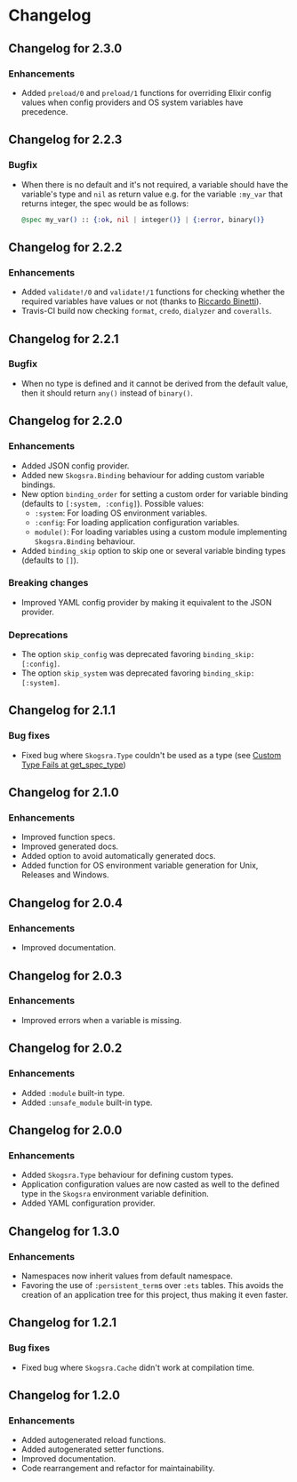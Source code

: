 # Changelog

## Changelog for 2.3.0

### Enhancements

  * Added `preload/0` and `preload/1` functions for overriding Elixir config
    values when config providers and OS system variables have precedence.

## Changelog for 2.2.3

### Bugfix

  * When there is no default and it's not required, a variable should have the
    variable's type and `nil` as return value e.g. for the variable `:my_var`
    that returns integer, the spec would be as follows:

    ```elixir
    @spec my_var() :: {:ok, nil | integer()} | {:error, binary()}
    ```

## Changelog for 2.2.2

### Enhancements

  * Added `validate!/0` and `validate!/1` functions for checking whether the
    required variables have values or not (thanks to
    [Riccardo Binetti](https://github.com/rbino)).
  * Travis-CI build now checking `format`, `credo`, `dialyzer` and `coveralls`.

## Changelog for 2.2.1

### Bugfix

  * When no type is defined and it cannot be derived from the default value,
    then it should return `any()` instead of `binary()`.

## Changelog for 2.2.0

### Enhancements

  * Added JSON config provider.
  * Added new `Skogsra.Binding` behaviour for adding custom variable bindings.
  * New option `binding_order` for setting a custom order for variable binding
    (defaults to `[:system, :config]`). Possible values:
    + `:system`: For loading OS environment variables.
    + `:config`: For loading application configuration variables.
    + `module()`: For loading variables using a custom module implementing
      `Skogsra.Binding` behaviour.
  * Added `binding_skip` option to skip one or several variable binding types
    (defaults to `[]`).

### Breaking changes

  * Improved YAML config provider by making it equivalent to the JSON provider.

### Deprecations

  * The option `skip_config` was deprecated favoring `binding_skip: [:config]`.
  * The option `skip_system` was deprecated favoring `binding_skip: [:system]`.

## Changelog for 2.1.1

### Bug fixes

  * Fixed bug where `Skogsra.Type` couldn't be used as a type (see [Custom Type Fails at get_spec_type](https://github.com/gmtprime/skogsra/issues/4))

## Changelog for 2.1.0

### Enhancements

  * Improved function specs.
  * Improved generated docs.
  * Added option to avoid automatically generated docs.
  * Added function for OS environment variable generation for Unix, Releases
    and Windows.

## Changelog for 2.0.4

### Enhancements

  * Improved documentation.

## Changelog for 2.0.3

### Enhancements

  * Improved errors when a variable is missing.

## Changelog for 2.0.2

### Enhancements

  * Added `:module` built-in type.
  * Added `:unsafe_module` built-in type.

## Changelog for 2.0.0

### Enhancements

  * Added `Skogsra.Type` behaviour for defining custom types.
  * Application configuration values are now casted as well to the defined
    type in the `Skogsra` environment variable definition.
  * Added YAML configuration provider.

## Changelog for 1.3.0

### Enhancements

  * Namespaces now inherit values from default namespace.
  * Favoring the use of `:persistent_term`s over `:ets` tables. This avoids the
    creation of an application tree for this project, thus making it even
    faster.

## Changelog for 1.2.1

### Bug fixes

  * Fixed bug where `Skogsra.Cache` didn't work at compilation time.

## Changelog for 1.2.0

### Enhancements

  * Added autogenerated reload functions.
  * Added autogenerated setter functions.
  * Improved documentation.
  * Code rearrangement and refactor for maintainability.
